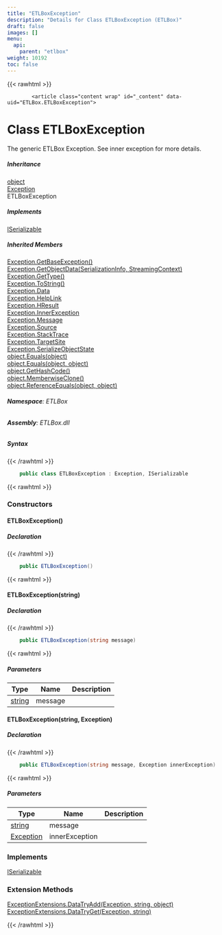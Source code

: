 ```yaml
---
title: "ETLBoxException"
description: "Details for Class ETLBoxException (ETLBox)"
draft: false
images: []
menu:
  api:
    parent: "etlbox"
weight: 10192
toc: false
---
```


{{< rawhtml >}}

            <article class="content wrap" id="_content" data-uid="ETLBox.ETLBoxException">
  <h1 id="ETLBox_ETLBoxException" data-uid="ETLBox.ETLBoxException" class="text-break">Class ETLBoxException
</h1>
  <div class="markdown level0 summary"><p>The generic ETLBox Exception. See inner exception for more details.</p>
</div>
  <div class="markdown level0 conceptual"></div>
  <div class="inheritance">
    <h5>Inheritance</h5>
    <div class="level0"><a class="xref" href="https://learn.microsoft.com/dotnet/api/system.object">object</a></div>
    <div class="level1"><a class="xref" href="https://learn.microsoft.com/dotnet/api/system.exception">Exception</a></div>
    <div class="level2"><span class="xref">ETLBoxException</span></div>
  </div>
  <div class="implements">
    <h5>Implements</h5>
    <div><a class="xref" href="https://learn.microsoft.com/dotnet/api/system.runtime.serialization.iserializable">ISerializable</a></div>
  </div>
  <div class="inheritedMembers">
    <h5>Inherited Members</h5>
    <div>
      <a class="xref" href="https://learn.microsoft.com/dotnet/api/system.exception.getbaseexception">Exception.GetBaseException()</a>
    </div>
    <div>
      <a class="xref" href="https://learn.microsoft.com/dotnet/api/system.exception.getobjectdata">Exception.GetObjectData(SerializationInfo, StreamingContext)</a>
    </div>
    <div>
      <a class="xref" href="https://learn.microsoft.com/dotnet/api/system.exception.gettype">Exception.GetType()</a>
    </div>
    <div>
      <a class="xref" href="https://learn.microsoft.com/dotnet/api/system.exception.tostring">Exception.ToString()</a>
    </div>
    <div>
      <a class="xref" href="https://learn.microsoft.com/dotnet/api/system.exception.data">Exception.Data</a>
    </div>
    <div>
      <a class="xref" href="https://learn.microsoft.com/dotnet/api/system.exception.helplink">Exception.HelpLink</a>
    </div>
    <div>
      <a class="xref" href="https://learn.microsoft.com/dotnet/api/system.exception.hresult">Exception.HResult</a>
    </div>
    <div>
      <a class="xref" href="https://learn.microsoft.com/dotnet/api/system.exception.innerexception">Exception.InnerException</a>
    </div>
    <div>
      <a class="xref" href="https://learn.microsoft.com/dotnet/api/system.exception.message">Exception.Message</a>
    </div>
    <div>
      <a class="xref" href="https://learn.microsoft.com/dotnet/api/system.exception.source">Exception.Source</a>
    </div>
    <div>
      <a class="xref" href="https://learn.microsoft.com/dotnet/api/system.exception.stacktrace">Exception.StackTrace</a>
    </div>
    <div>
      <a class="xref" href="https://learn.microsoft.com/dotnet/api/system.exception.targetsite">Exception.TargetSite</a>
    </div>
    <div>
      <a class="xref" href="https://learn.microsoft.com/dotnet/api/system.exception.serializeobjectstate">Exception.SerializeObjectState</a>
    </div>
    <div>
      <a class="xref" href="https://learn.microsoft.com/dotnet/api/system.object.equals#system-object-equals(system-object)">object.Equals(object)</a>
    </div>
    <div>
      <a class="xref" href="https://learn.microsoft.com/dotnet/api/system.object.equals#system-object-equals(system-object-system-object)">object.Equals(object, object)</a>
    </div>
    <div>
      <a class="xref" href="https://learn.microsoft.com/dotnet/api/system.object.gethashcode">object.GetHashCode()</a>
    </div>
    <div>
      <a class="xref" href="https://learn.microsoft.com/dotnet/api/system.object.memberwiseclone">object.MemberwiseClone()</a>
    </div>
    <div>
      <a class="xref" href="https://learn.microsoft.com/dotnet/api/system.object.referenceequals">object.ReferenceEquals(object, object)</a>
    </div>
  </div>
<h6><strong>Namespace</strong>: ETLBox</h6>
  <h6><strong>Assembly</strong>: ETLBox.dll</h6>
  <h5 id="ETLBox_ETLBoxException_syntax">Syntax</h5>
{{< /rawhtml >}}

```C#
    public class ETLBoxException : Exception, ISerializable
```

{{< rawhtml >}}
  <h3 id="constructors">Constructors
</h3>
  <a id="ETLBox_ETLBoxException__ctor_" data-uid="ETLBox.ETLBoxException.#ctor*"></a>
  <h4 id="ETLBox_ETLBoxException__ctor" data-uid="ETLBox.ETLBoxException.#ctor">ETLBoxException()</h4>
  <div class="markdown level1 summary"></div>
  <div class="markdown level1 conceptual"></div>
  <h5 class="declaration">Declaration</h5>
{{< /rawhtml >}}

```C#
    public ETLBoxException()
```

{{< rawhtml >}}
  <a id="ETLBox_ETLBoxException__ctor_" data-uid="ETLBox.ETLBoxException.#ctor*"></a>
  <h4 id="ETLBox_ETLBoxException__ctor_System_String_" data-uid="ETLBox.ETLBoxException.#ctor(System.String)">ETLBoxException(string)</h4>
  <div class="markdown level1 summary"></div>
  <div class="markdown level1 conceptual"></div>
  <h5 class="declaration">Declaration</h5>
{{< /rawhtml >}}

```C#
    public ETLBoxException(string message)
```

{{< rawhtml >}}
  <h5 class="parameters">Parameters</h5>
  <table class="table table-bordered table-condensed">
    <thead>
      <tr>
        <th>Type</th>
        <th>Name</th>
        <th>Description</th>
      </tr>
    </thead>
    <tbody>
      <tr>
        <td><a class="xref" href="https://learn.microsoft.com/dotnet/api/system.string">string</a></td>
        <td><span class="parametername">message</span></td>
        <td></td>
      </tr>
    </tbody>
  </table>
  <a id="ETLBox_ETLBoxException__ctor_" data-uid="ETLBox.ETLBoxException.#ctor*"></a>
  <h4 id="ETLBox_ETLBoxException__ctor_System_String_System_Exception_" data-uid="ETLBox.ETLBoxException.#ctor(System.String,System.Exception)">ETLBoxException(string, Exception)</h4>
  <div class="markdown level1 summary"></div>
  <div class="markdown level1 conceptual"></div>
  <h5 class="declaration">Declaration</h5>
{{< /rawhtml >}}

```C#
    public ETLBoxException(string message, Exception innerException)
```

{{< rawhtml >}}
  <h5 class="parameters">Parameters</h5>
  <table class="table table-bordered table-condensed">
    <thead>
      <tr>
        <th>Type</th>
        <th>Name</th>
        <th>Description</th>
      </tr>
    </thead>
    <tbody>
      <tr>
        <td><a class="xref" href="https://learn.microsoft.com/dotnet/api/system.string">string</a></td>
        <td><span class="parametername">message</span></td>
        <td></td>
      </tr>
      <tr>
        <td><a class="xref" href="https://learn.microsoft.com/dotnet/api/system.exception">Exception</a></td>
        <td><span class="parametername">innerException</span></td>
        <td></td>
      </tr>
    </tbody>
  </table>
  <h3 id="implements">Implements</h3>
  <div>
      <a class="xref" href="https://learn.microsoft.com/dotnet/api/system.runtime.serialization.iserializable">ISerializable</a>
  </div>
  <h3 id="extensionmethods">Extension Methods</h3>
  <div>
      <a class="xref" href="/api/etlbox.helper/exceptionextensions#ETLBox_Helper_ExceptionExtensions_DataTryAdd_System_Exception_System_String_System_Object_">ExceptionExtensions.DataTryAdd(Exception, string, object)</a>
  </div>
  <div>
      <a class="xref" href="/api/etlbox.helper/exceptionextensions#ETLBox_Helper_ExceptionExtensions_DataTryGet_System_Exception_System_String_">ExceptionExtensions.DataTryGet(Exception, string)</a>
  </div>

{{< /rawhtml >}}
